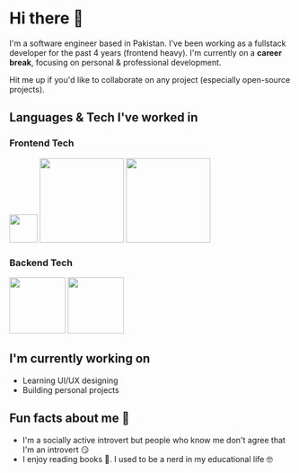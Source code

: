 # Hi there 👋
I'm a software engineer based in Pakistan. I've been working as a fullstack developer for the past 4 years (frontend heavy).
I'm currently on a **career break**, focusing on personal & professional development.

Hit me up if you'd like to collaborate on any project (especially open-source projects).

## Languages & Tech I've worked in
### Frontend Tech
[<img width="50" src="https://upload.wikimedia.org/wikipedia/commons/thumb/a/a7/React-icon.svg/2300px-React-icon.svg.png">](https://react.dev)
[<img width="150" src="https://tailwindcss.com/_next/static/media/tailwindcss-logotype.0e3166482a69f6e0f869a048cf5c06bb695e2577.svg">](https://tailwindcss.com)
[<img width="150" src="https://graphql.org/_next/static/media/dont-color-wordmark.d1a45eb2.svg">](https://graphql.org/)

### Backend Tech
[<img width="100" src="https://upload.wikimedia.org/wikipedia/commons/thumb/6/62/Ruby_On_Rails_Logo.svg/2560px-Ruby_On_Rails_Logo.svg.png">](https://rubyonrails.org/)
[<img width="100" src="https://static.djangoproject.com/img/logos/django-logo-negative.svg">](https://www.djangoproject.com/)

## I'm currently working on
- Learning UI/UX designing
- Building personal projects

## Fun facts about me 🥴
- I'm a socially active introvert but people who know me don't agree that I'm an introvert 😏
- I enjoy reading books 📘. I used to be a nerd in my educational life 🤓

<!--
## LeetCode Stats
(I like Hacker Rank more 😒)

[![Leetcode Stats](https://leetcard.jacoblin.cool/raphael_nazirullah?ext=heatmap&animation=false)](https://leetcode.com/raphael_nazirullah)
-->
